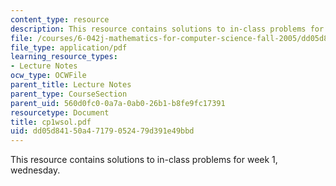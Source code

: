 ```yaml
---
content_type: resource
description: This resource contains solutions to in-class problems for week 1, wednesday.
file: /courses/6-042j-mathematics-for-computer-science-fall-2005/dd05d84150a47179052479d391e49bbd_cp1wsol.pdf
file_type: application/pdf
learning_resource_types:
- Lecture Notes
ocw_type: OCWFile
parent_title: Lecture Notes
parent_type: CourseSection
parent_uid: 560d0fc0-0a7a-0ab0-26b1-b8fe9fc17391
resourcetype: Document
title: cp1wsol.pdf
uid: dd05d841-50a4-7179-0524-79d391e49bbd
---
```

This resource contains solutions to in-class problems for week 1, wednesday.

